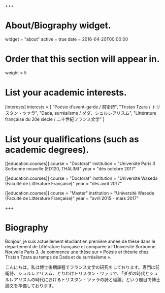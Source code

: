 +++
# About/Biography widget.
widget = "about"
active = true
date = 2016-04-20T00:00:00

# Order that this section will appear in.
weight = 5

# List your academic interests.
[interests]
  interests = [
    "Poésie d'avant-garde / 前衛詩",
    "Tristan Tzara / トリスタン・ツァラ",
    "Dada, surréalisme / ダダ、シュルレアリスム",
    "Littérature française du 20e siècle / 二十世紀フランス文学"
  ]

# List your qualifications (such as academic degrees).
[[education.courses]]
  course = "Doctorat"
  institution = "Université Paris 3 Sorbonne nouvelle (ED120, THALIM)"
  year = "dès octobre 2017"

[[education.courses]]
  course = "Doctorat"
  institution = "Université Waseda (Faculté de Littérature Française)"
  year = "dès avril 2017"

[[education.courses]]
  course = "Master"
  institution = "Université Waseda (Faculté de Littérature Française)"
  year = "avril 2015 - mars 2017"
 
+++

# Biography

Bonjour, je suis actuellement étudiant en première année de thèse dans le département de Littérature française et comparée à l'Université Sorbonne Nouvelle Paris 3. Je commence une thèse sur « Poésie et théorie chez Tristan Tzara au temps de Dada et du surréalisme ».

こんにちは。私は博士後期課程でフランス文学の研究をしております。専門は前衛詩、シュルレアリスム、とりわけトリスタン・ツァラで、「ダダの時代とシュルレアリスムの時代におけるトリスタン・ツァラの詩と理論」という題目で博士論文を準備しております。
